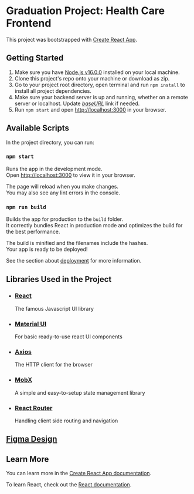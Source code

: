 # Graduation Project: Health Care Frontend

This project was bootstrapped with [Create React App](https://github.com/facebook/create-react-app).

## Getting Started

1. Make sure you have [Node.js v16.0.0](https://nodejs.org/dist/v16.0.0/) installed on your local machine.
2. Clone this project's repo onto your machine or download as zip.
3. Go to your project root directory, open terminal and run `npm install` to install all project dependencies.
4. Make sure your backend server is up and running, whether on a remote server or localhost. Update [_baseURL_](./src/endpoints.js) link if needed.
5. Run `npm start` and open [http://localhost:3000](http://localhost:3000) in your browser.

## Available Scripts

In the project directory, you can run:

### `npm start`

Runs the app in the development mode.\
Open [http://localhost:3000](http://localhost:3000) to view it in your browser.

The page will reload when you make changes.\
You may also see any lint errors in the console.

### `npm run build`

Builds the app for production to the `build` folder.\
It correctly bundles React in production mode and optimizes the build for the best performance.

The build is minified and the filenames include the hashes.\
Your app is ready to be deployed!

See the section about [deployment](https://facebook.github.io/create-react-app/docs/deployment) for more information.

## Libraries Used in the Project

* ### [React](https://reactjs.org/docs/getting-started.html)

    The famous Javascript UI library

* ### [Material UI](https://mui.com/material-ui/getting-started/overview/)

    For basic ready-to-use react UI components

* ### [Axios](https://axios-http.com/docs/intro)

    The HTTP client for the browser

* ### [MobX](https://mobx.js.org/the-gist-of-mobx.html)

    A simple and easy-to-setup state management library

* ### [React Router](https://reactrouter.com/en/main/start/tutorial)

    Handling client side routing and navigation

## [Figma Design](https://www.figma.com/file/uP2nWhw9WCSZGglJn7ILuN/Untitled)


## Learn More

You can learn more in the [Create React App documentation](https://facebook.github.io/create-react-app/docs/getting-started).

To learn React, check out the [React documentation](https://reactjs.org/).
